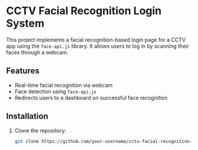 # CCTV Facial Recognition Login System

This project implements a facial recognition-based login page for a CCTV app using the `face-api.js` library. It allows users to log in by scanning their faces through a webcam.

## Features
- Real-time facial recognition via webcam
- Face detection using `face-api.js`
- Redirects users to a dashboard on successful face recognition

## Installation

1. Clone the repository:
   ```bash
   git clone https://github.com/your-username/cctv-facial-recognition-login.git
